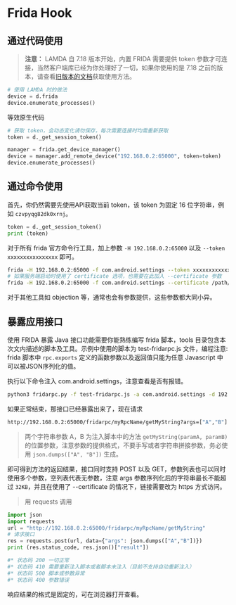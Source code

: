 # Frida Hook

## 通过代码使用

> **注意：** LAMDA 自 7.18 版本开始，内置 FRIDA 需要提供 token 参数才可连接，当然客户端库已经为你处理好了一切，如果你使用的是 7.18 之前的版本，请查看[旧版本的文档](https://github.com/rev1si0n/lamda/tree/5.0#连接内置的-frida)获取使用方法。

```python
# 使用 LAMDA 时的做法
device = d.frida
device.enumerate_processes()
```

等效原生代码

```python
# 获取 token，会动态变化请勿保存，每次需要连接时均需重新获取
token = d._get_session_token()

manager = frida.get_device_manager()
device = manager.add_remote_device("192.168.0.2:65000", token=token)
device.enumerate_processes()
```

## 通过命令使用

首先，你仍然需要先使用API获取当前 token，该 token 为固定 16 位字符串，例如 `czvpyqg82dk0xrnj`。

```python
token = d._get_session_token()
print (token)
```

对于所有 frida 官方命令行工具，加上参数 `-H 192.168.0.2:65000` 以及 `--token xxxxxxxxxxxxxxxx` 即可。

```bash
frida -H 192.168.0.2:65000 -f com.android.settings --token xxxxxxxxxxxxxxxx
# 如果服务端启动时使用了 certificate 选项，也需要在此加入 --certificate 参数
frida -H 192.168.0.2:65000 -f com.android.settings --certificate /path/to/lamda.pem --token xxxxxxxxxxxxxxxx
```

对于其他工具如 objection 等，通常也会有参数提供，这些参数都大同小异。

## 暴露应用接口

使用 FRIDA 暴露 Java 接口功能需要你能熟练编写 frida 脚本，tools 目录包含本次文内描述的脚本及工具。示例中使用的脚本为 test-fridarpc.js 文件，编程注意: frida 脚本中 `rpc.exports` 定义的函数参数以及返回值只能为任意 Javascript 中可以被JSON序列化的值。

执行以下命令注入 com.android.settings，注意查看是否有报错。

```bash
python3 fridarpc.py -f test-fridarpc.js -a com.android.settings -d 192.168.0.2
```

如果正常结束，那接口已经暴露出来了，现在请求 
```bash
http://192.168.0.2:65000/fridarpc/myRpcName/getMyString?args=["A","B"]
```
> 两个字符串参数 A，B 为注入脚本中的方法 `getMyString(paramA, paramB)` 的位置参数，注意参数的提供格式，不要手写或者字符串拼接参数，务必使用 `json.dumps(["A", "B"])` 生成。

即可得到方法的返回结果，接口同时支持 POST 以及 GET，参数列表也可以同时使用多个参数，空列表代表无参数，注意 args 参数序列化后的字符串最长不能超过 `32KB`，并且在使用了 --certificate 的情况下，链接需要改为 https 方式访问。

> 用 requests 调用
```python
import json
import requests
url = "http://192.168.0.2:65000/fridarpc/myRpcName/getMyString"
# 请求接口
res = requests.post(url, data={"args": json.dumps(["A","B"])})
print (res.status_code, res.json()["result"])

#* 状态码 200 一切正常
#* 状态码 410 需要重新注入脚本或者脚本未注入（目前不支持自动重新注入）
#* 状态码 500 脚本或参数异常
#* 状态码 400 参数错误
```

响应结果的格式是固定的，可在浏览器打开查看。
